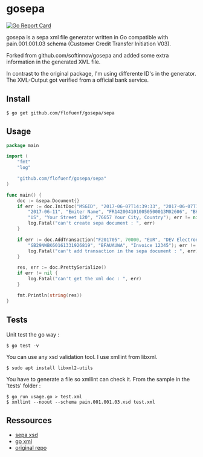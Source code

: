 # gosepa

[![Go Report Card](https://goreportcard.com/badge/github.com/flofuenf/gosepa)](https://goreportcard.com/report/github.com/flofuenf/gosepa)

gosepa is a sepa xml file generator written in Go compatible with pain.001.001.03 schema (Customer Credit Transfer Initiation V03).

Forked from github.com/softinnov/gosepa and added some extra information in the generated XML file.

In contrast to the original package, I'm using differente ID's in the generator. The XML-Output got verified from a official bank service.

## Install

```console
$ go get github.com/flofuenf/gosepa/sepa
```

## Usage

```go
package main

import (
	"fmt"
	"log"

	"github.com/flofuenf/gosepa/sepa"
)

func main() {
	doc := &sepa.Document{}
	if err := doc.InitDoc("MSGID", "2017-06-07T14:39:33", "2017-06-07T14:39:33",
		"2017-06-11", "Emiter Name", "FR1420041010050500013M02606", "BKAUATWW",
		"US", "Your Street 120", "76657 Your City, Country"); err != nil {
		log.Fatal("can't create sepa document : ", err)
	}

	if err := doc.AddTransaction("F201705", 70000, "EUR", "DEV Electronics",
		"GB29NWBK60161331926819", "BFAUAUWA", "Invoice 12345"); err != nil {
		log.Fatal("can't add transaction in the sepa document : ", err)
	}

	res, err := doc.PrettySerialize()
	if err != nil {
		log.Fatal("can't get the xml doc : ", err)
	}

	fmt.Println(string(res))
}

```

## Tests

Unit test the go way :

```console
$ go test -v
```

You can use any xsd validation tool. I use xmllint from libxml.

```console
$ sudo apt install libxml2-utils
```

You have to generate a file so xmllint can check it. From the sample in the 'tests' folder :

```console
$ go run usage.go > test.xml
$ xmllint --noout --schema pain.001.001.03.xsd test.xml
```

## Ressources

* [sepa xsd](https://www.iso20022.org/message_archive.page)
* [go xml](https://golang.org/pkg/encoding/xml/)
* [original repo](https://github.com/softinnov/gosepa)
